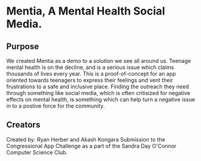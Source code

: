# Mentia, A Mental Health Social Media. 

## Purpose 
We created Mentia as a demo to a solution we see all around us. Teenage mental health is on the decline, and is a serious issue which claims thousands of lives every year. This is a proof-of-concept for an app oriented towards teenagers to express their feelings and vent their frustrations to a safe and inclusive place. Finding the outreach they need through something like social media, which is often critisized for negative effects on mental health, is something which can help turn a negative issue in to a postive force for the community. 

## Creators
Created by: Ryan Herber and Akash Kongara
Submission to the Congressional App Challenge as a part of the Sandra Day O'Connor Computer Science Club. 
